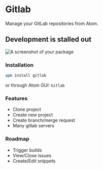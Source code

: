 # Gitlab

Manage your GitLab repositories from Atom.


## Development is stalled out

![A screenshot of your package](https://f.cloud.github.com/assets/69169/2290250/c35d867a-a017-11e3-86be-cd7c5bf3ff9b.gif)



### Installation

```bash
apm install gitlab
```

or through Atom GUI: `Gitlab`


### Features

 - Clone project
 - Create new project
 - Create branch/merge request
 - Many gitlab servers


### Roadmap
 - Trigger builds
 - View/Close issues
 - Create/Edit snippets
